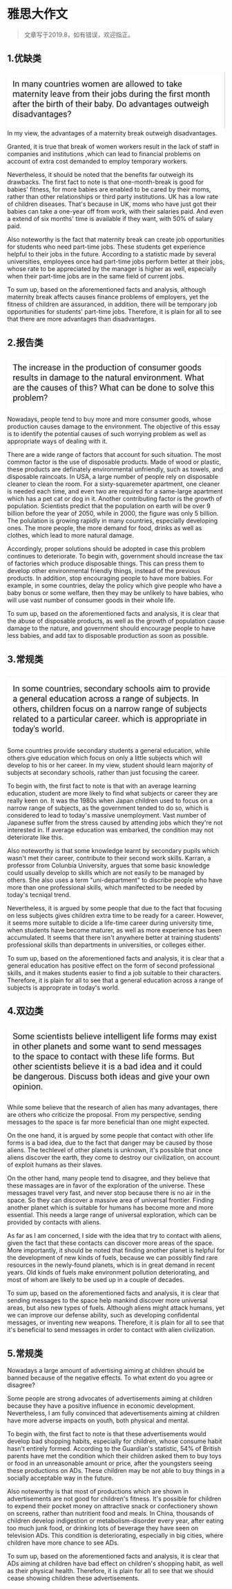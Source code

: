 # 雅思大作文
> 文章写于2019.8，如有错误，欢迎指正。

## 1.优缺类  
![img](1.jpg ':size=40%')  
In my view, the advantages of a maternity break outweigh disadvantages.

Granted, it is true that break of women workers result in the lack of staff in companies and institutions ,which can lead to financial problems on account of extra cost demanded to employ temporary workers.

Nevertheless, it should be noted that the benefits far outweigh its drawbacks. The first fact to note is that one-month-break is good for babies' fitness, for more babies are enabled to be cared by their moms, rather than other relationships or third party institutions. UK has a low rate of children diseases. That's because in UK, moms who have just got their babies can take a one-year off from work, with their salaries paid. And even a extend of six months' time is available if they want, with 50% of salary paid.

Also noteworthy is the fact that maternity break can create job opportunities for students who need part-time jobs. These students get experience helpful to their jobs in the future. According to a statistic made by several universities, employees once had part-time jobs perform better at their jobs, whose rate to be appreciated by the manager is higher as well, especially when their part-time jobs are in the same field of current jobs.

To sum up, based on the aforementioned facts and analysis, although maternity break affects causes finance problems of employers, yet the fitness of children are assuranced, in addition, there will be temporary job opportunities for students' part-time jobs. Therefore, it is plain for all to see that there are more advantages than disadvantages.

## 2.报告类  
![img](2.jpg ':size=40%')  
Nowadays, people tend to buy more and more consumer goods, whose production causes damage to the environment. The objective of this essay is to identify the potential causes of such worrying problem as well as appropriate ways of dealing with it.

There are a wide range of factors that account for such situation. The most common factor is the use of disposable products. Made of wood or plastic, these products are definately environmental unfriendly, such as towels, and disposable raincoats. In USA, a large number of people rely on disposable cleaner to clean the room. For a sixty-squaremeter apartment, one cleaner is needed each time, and even two are required for a same-large apartment which has a pet cat or dog in it. Another contributing factor is the growth of population. Scientists predict that the population on earth will be over 9 billion before the year of 2050, while in 2000, the figure was only 5 billion. The polulation is growing rapidly in many countries, especially developing ones. The more people, the more demand for food, drinks as well as clothes, which lead to more natural damage.

Accordingly, proper solutions should be adopted in case this problem continues to deteriorate. To begin with, government should increase the tax of factories which produce disposable things. This can press them to develop other environmental friendly things, instead of the previous products. In addition, stop encouraging people to have more babies. For example, in some countries, delay the policy which give people who have a baby bonus or some welfare, then they may be unlikely to have babies, who will use vast number of consumer goods in their whole life.

To sum up, based on the aforementioned facts and analysis, it is clear that the abuse of disposable products, as well as the growth of population cause damage to the nature, and government should encourage people to have less babies, and add tax to disposable production as soon as possible.

## 3.常规类  
![img](3.jpg ':size=40%')  
Some countries provide secondary students a general education, while others give education which focus on only a little subjects which will develop to his or her career. In my view, student should learn majority of subjects at secondary schools, rather than just focusing the career.

To begin with, the first fact to note is that with an average learning education, student are more likely to find what subjects or career they are really keen on. It was the 1980s when Japan children used to focus on a narrow range of subjects, as the government tended to do so, which is considered to lead to today's massive unemployment. Vast number of Japanese suffer from the stress caused by attending jobs which they're not interested in. If average education was embarked, the condition may not deteriorate like this.

Also noteworthy is that some knowledge learnt by secondary pupils which wasn't met their career, contribute to their second work skills. Karran, a professor from Colunbia University, argues that some basic knowledge could usually develop to skills which are not easily to be managed by others. She also uses a term "uni-department" to discribe people who have more than one professional skills, which manifected to be needed by today's tecniqal trend.

Nevertheless, it is argued by some people that  due to the fact that focusing on less subjects gives children extra time to be ready for a career. However, it seems more suitable to dicide a life-time career during university time, when students have become maturer, as well as more experience has been accumulated. It seems that there isn't anywhere better at training students' professional skills than departments in universities, or colleges either.

To sum up, based on the aforementioned facts and analysis, it is clear that a general education has positive effect on the form of second professional skills, and it makes students easier to find a job suitable to their characters. Therefore, it is plain for all to see that a general education across a range of subjects is approprate in today's world.

## 4.双边类  
![img](4.jpg ':size=40%')  
While some believe that the research of alien has many advantages, there are others who criticize the proposal. From my perspective, sending messages to the space is far more beneficial than one might expected.

On the one hand, it is argued by some people that contact with other life forms is a bad idea, due to the fact that danger may be caused by those aliens. The techlevel of other planets is unknown, it's possible that once aliens discover the earth, they come to destroy our civilization, on account of exploit humans as their slaves.

On the other hand, many people tend to disagree, and they believe that these massages are in favor of the exploration of the universe. These messages travel very fast, and never stop because there is no air in the space. So they can discover a massive area of universal frontier. Finding another planet which is suitable for humans has become more and more essential. This needs a large range of universal exploration, which can be provided by contacts with aliens. 

As far as I am concerned, I side with the idea that try to contact with aliens, given the fact that these contacts can discover more areas of the space. More importantly, it should be noted that finding another planet is helpful for the development of new kinds of fuels, because we can possibly find rare resources in the newly-found planets, which is in great demand in recent years. Old kinds of fuels make environment pollution deteriorating, and most of whom are likely to be used up in a couple of decades.

To sum up, based on the aforementioned facts and analysis, it is clear that sending messages to the space help mankind discover more universal areas, but also new types of fuels. Although aliens might attack humans, yet we can improve our defense ability, such as developing confidental messages, or inventing new weapons. Therefore, it is plain for all to see that it's beneficial to send messages in order to contact with alien civilization.

## 5.常规类

Nowadays a large amount of advertising aiming at children should be banned because of the negative effects. To what extent do you agree or disagree?

Some people are strong advocates of advertisements aiming at children because they have a positive influence in economic development. Nevertheless, I am fully convinced that adevertisements aiming at children have more adverse impacts on youth, both physical and mental.

To begin with, the first fact to note is that these advertisements would develop bad shopping habits, especially for children, whose consume habit hasn't entirely formed. According to the Guardian's statistic, 54% of British parents have met the condition which their children asked them to buy toys or food in an unreasonable amount or price, after the youngsters seeing these productions on ADs. These children may be not able to buy things in a socially acceptable way in the future.

Also noteworthy is that most of productions which are shown in advertisements are not good for children's fitness. It's possible for children to expend their pocket money on attractive snack or confectionery shown on screens, rather than nutritient food and meals. In China, thousands of children develop indigestion or metabolism-disorder every year, after eating too much junk food, or drinking lots of beverage they have seen on television ADs. This condition is deteriorating, especially in big cities, where children have more chance to see ADs.

To sum up, based on the aforementioned facts and analysis, it is clear that ADs aiming at children have bad effect on children's shopping habit, as well as their physical health. Therefore, it is plain for all to see that we should cease showing children these advertisements.